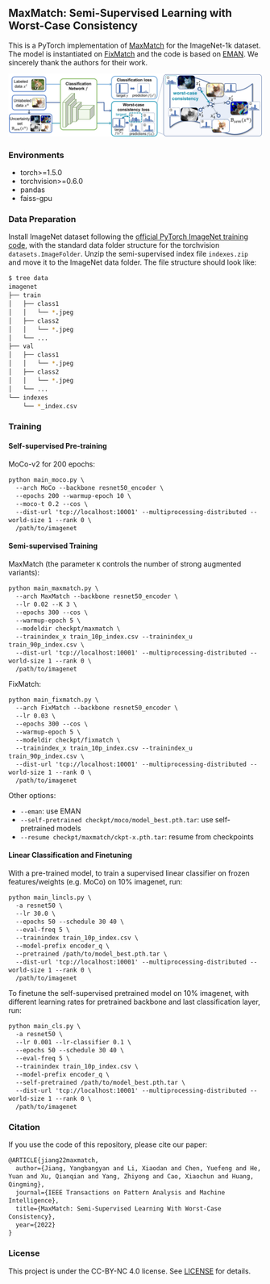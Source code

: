 ## MaxMatch: Semi-Supervised Learning with Worst-Case Consistency

This is a PyTorch implementation of [MaxMatch](https://arxiv.org/abs/2209.12611) for the ImageNet-1k dataset. The model is instantiated on [FixMatch](https://arxiv.org/abs/2001.07685) and the code is based on [EMAN](https://github.com/amazon-science/exponential-moving-average-normalization). We sincerely thank the authors for their work.

![image](framework.png)


### Environments

* torch>=1.5.0
* torchvision>=0.6.0
* pandas
* faiss-gpu


### Data Preparation

Install ImageNet dataset following the [official PyTorch ImageNet training code](https://github.com/pytorch/examples/tree/master/imagenet), with the standard data folder structure for the torchvision ``datasets.ImageFolder``. Unzip the semi-supervised index file ``indexes.zip`` and move it to the ImageNet data folder. The file structure should look like:

  ```bash
  $ tree data
  imagenet
  ├── train
  │   ├── class1
  │   │   └── *.jpeg
  │   ├── class2
  │   │   └── *.jpeg
  │   └── ...
  ├── val
  │   ├── class1
  │   │   └── *.jpeg
  │   ├── class2
  │   │   └── *.jpeg
  │   └── ...
  └── indexes
      └── *_index.csv
  ```

### Training

#### Self-supervised Pre-training
MoCo-v2 for 200 epochs:
```
python main_moco.py \
  --arch MoCo --backbone resnet50_encoder \
  --epochs 200 --warmup-epoch 10 \
  --moco-t 0.2 --cos \
  --dist-url 'tcp://localhost:10001' --multiprocessing-distributed --world-size 1 --rank 0 \
  /path/to/imagenet
```

#### Semi-supervised Training
MaxMatch (the parameter ``K`` controls the number of strong augmented variants):
```
python main_maxmatch.py \
  --arch MaxMatch --backbone resnet50_encoder \
  --lr 0.02 --K 3 \
  --epochs 300 --cos \
  --warmup-epoch 5 \
  --modeldir checkpt/maxmatch \
  --trainindex_x train_10p_index.csv --trainindex_u train_90p_index.csv \
  --dist-url 'tcp://localhost:10001' --multiprocessing-distributed --world-size 1 --rank 0 \
  /path/to/imagenet
```

FixMatch:
```
python main_fixmatch.py \
  --arch FixMatch --backbone resnet50_encoder \
  --lr 0.03 \
  --epochs 300 --cos \
  --warmup-epoch 5 \
  --modeldir checkpt/fixmatch \
  --trainindex_x train_10p_index.csv --trainindex_u train_90p_index.csv \
  --dist-url 'tcp://localhost:10001' --multiprocessing-distributed --world-size 1 --rank 0 \
  /path/to/imagenet
```

Other options:
* ``--eman``: use EMAN
* ``--self-pretrained checkpt/moco/model_best.pth.tar``: use self-pretrained models
* ``--resume checkpt/maxmatch/ckpt-x.pth.tar``: resume from checkpoints

#### Linear Classification and Finetuning

With a pre-trained model, to train a supervised linear classifier on frozen features/weights (e.g. MoCo) on 10% imagenet, run:
```
python main_lincls.py \
  -a resnet50 \
  --lr 30.0 \
  --epochs 50 --schedule 30 40 \
  --eval-freq 5 \
  --trainindex train_10p_index.csv \
  --model-prefix encoder_q \
  --pretrained /path/to/model_best.pth.tar \
  --dist-url 'tcp://localhost:10001' --multiprocessing-distributed --world-size 1 --rank 0 \
  /path/to/imagenet
```

To finetune the self-supervised pretrained model on 10% imagenet, with different learning rates for pretrained backbone and last classification layer, run:
```
python main_cls.py \
  -a resnet50 \
  --lr 0.001 --lr-classifier 0.1 \
  --epochs 50 --schedule 30 40 \
  --eval-freq 5 \
  --trainindex train_10p_index.csv \
  --model-prefix encoder_q \
  --self-pretrained /path/to/model_best.pth.tar \
  --dist-url 'tcp://localhost:10001' --multiprocessing-distributed --world-size 1 --rank 0 \
  /path/to/imagenet
```


### Citation

If you use the code of this repository, please cite our paper:
```
@ARTICLE{jiang22maxmatch,
  author={Jiang, Yangbangyan and Li, Xiaodan and Chen, Yuefeng and He, Yuan and Xu, Qianqian and Yang, Zhiyong and Cao, Xiaochun and Huang, Qingming},
  journal={IEEE Transactions on Pattern Analysis and Machine Intelligence},
  title={MaxMatch: Semi-Supervised Learning With Worst-Case Consistency},
  year={2022}
}
```


### License

This project is under the CC-BY-NC 4.0 license. See [LICENSE](LICENSE) for details.
